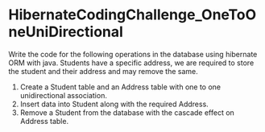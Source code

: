# HibernateCodingChallenge_OneToOneUniDirectional
Write the code for the following operations in the database using hibernate ORM with java.
Students have a specific address, we are required to store the student and their address and may remove the same.
1.	Create a Student table and an Address table with one to one unidirectional association.
2.	Insert data into Student along with the required Address.
3.	Remove a Student from the database with the cascade effect on Address table.
